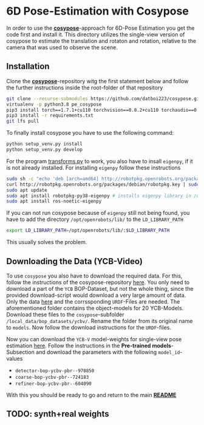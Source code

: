 # 6D Pose-Estimation with Cosypose

In order to use the __[cosypose](https://github.com/datboi223/cosypose)__-approach for 6D-Pose Estimation you get the code first and install it. This directory utilizes the single-view version of cosypose to estimate the translation and rotaton and rotation, relative to the camera that was used to observe the scene.

## Installation
Clone the __[cosypose](https://github.com/datboi223/cosypose)__-repository witg the first statement below and follow the further instructions inside the root-folder of that repository
```bash
git clone --recurse-submodules https://github.com/datboi223/cosypose.git
virtualenv -p python3.8 pe_cosypose
pip3 install torch==1.7.1+cu110 torchvision==0.8.2+cu110 torchaudio==0.7.2 -f https://download.pytorch.org/whl/torch_stable.html
pip3 install -r requirements.txt
git lfs pull
```

To finally install cosypose you have to use the following command:
```bash
python setup_venv.py install
python setup_venv.py develop
```

For the program [transforms.py](https://github.com/datboi223/cosypose/blob/master/cosypose/lib3d/transform.py) to work, you also have to insall `eigenpy`, if it is not already installed. 
For installing `eigenpy` follow these instructions
```bash
sudo sh -c "echo 'deb [arch=amd64] http://robotpkg.openrobots.org/packages/debian/pub $(lsb_release -cs) robotpkg' >> /etc/apt/sources.list.d/robotpkg.list"
curl http://robotpkg.openrobots.org/packages/debian/robotpkg.key | sudo apt-key add -
sudo apt update
sudo apt install robotpkg-py38-eigenpy # installs eigenpy library in /opt/openrobots/ directory; change number after 'py' for a scpecific python version
sudo apt install ros-noetic-eigenpy
```
If you can not run cosypose because of `eigenpy` still not being found, you have to add the directory `/opt/openrobots/lib/` to the `LD_LIBRARY_PATH`
```bash
export LD_LIBRARY_PATH=/opt/openrobots/lib/:$LD_LIBRARY_PATH
```
This usually solves the problem.

## Downloading the Data (YCB-Video)

To use `cosypose` you also have to download the required data. For this, follow the instructions of the cosypose-repository [here](https://github.com/datboi223/cosypose#downloading-and-preparing-data). You only need to download a part of the `YCB` BOP-Dataset, but not the whole thing, since the provided download-script would download a very large amount of data. Only the data [here](https://drive.google.com/drive/folders/1LemYCKiQgdN6gv16yjs9gfEsNK_s-QJQ) and the corrssponding `URDF`-Files are needed. The aforementioned folder contains the object-models for 20 YCB-Models. Download these files to the `cosypose`-subfolder `/local_data/bop_datasets/ycbv/`. Rename the folder from its original name to `models`. Now follow the download instructions for the `URDF`-files. 

Now you can download the `YCB-V` model-weights for single-view pose estimation [here](https://github.com/datboi223/cosypose#bop20-models-and-results). Follow the instructions in the __Pre-trained models__-Subsection and download the parameters with the following `model_id`-values 
- `detector-bop-ycbv-pbr--970850`
- `coarse-bop-ycbv-pbr--724183`
- `refiner-bop-ycbv-pbr--604090`

With this you should be ready to go and return to the main __[README](../../../README.md)__

## TODO: synth+real weights